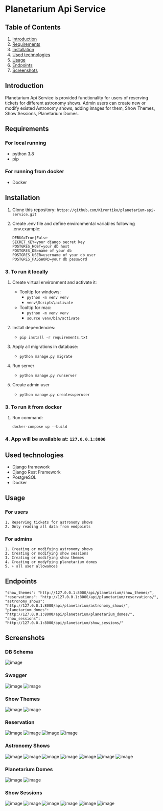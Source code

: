 # Planetarium Api Service

## Table of Contents
 1. [Introduction](#introduction)
 2. [Requirements](#requirements)
 3. [Installation](#installation)
 4. [Used technologies](#used-technologies)
 5. [Usage](#usage)
 6. [Endpoints](#endpoints) 
 7. [Screenshots](#screenshots) 


## Introduction
Planetarium Api Service is provided functionality for users of reserving
tickets for different astronomy shows. Admin users can create new or modify 
existed Astronomy shows, adding images for them, Show Themes, Show Sessions, 
Planetarium Domes.


## Requirements
### For local running
* python 3.8
* pip

### For running from docker
* Docker

## Installation
1. Clone this repository:
    ```https://github.com/Kirontiko/planetarium-api-service.git```

 2. Create .env file and define environmental variables following .env.example:
    ```
    DEBUG=True|False
    SECRET_KEY=your django secret key
    POSTGRES_HOST=your db host
    POSTGRES_DB=name of your db
    POSTGRES_USER=username of your db user
    POSTGRES_PASSWORD=your db password
    ```
 ### 3. To run it locally
1. Create virtual environment and activate it:
   * Tooltip for windows:
     - ```python -m venv venv``` 
     - ```venv\Scripts\activate```
   * Tooltip for mac:
     - ```python -m venv venv```
     - ```source venv/bin/activate```

2. Install dependencies:
    - ```pip install -r requirements.txt```
3. Apply all migrations in database:
   - ```python manage.py migrate```
4. Run server
   - ```python manage.py runserver```
5. Create admin user
   - ```python manage.py createsuperuser```

### 3. To run it from docker
1. Run command:
      ```
      docker-compose up --build
      ```
### 4. App will be available at: ```127.0.0.1:8000```



## Used technologies
- Django framework
- Django Rest Framework
- PostgreSQL
- Docker


## Usage
### For users
    1. Reserving tickets for astronomy shows
    2. Only reading all data from endpoints
### For admins
    1. Creating or modifying astronomy shows
    2. Creating or modifying show sessions
    3. Creating or modifying show themes
    4. Creating or modyfying planetarium domes
    5. + all user allowances

## Endpoints
    "show_themes": "http://127.0.0.1:8000/api/planetarium/show_themes/",
    "reservations": "http://127.0.0.1:8000/api/planetarium/reservations/",
    "astronomy_shows": "http://127.0.0.1:8000/api/planetarium/astronomy_shows/",
    "planetarium_domes": "http://127.0.0.1:8000/api/planetarium/planetarium_domes/",
    "show_sessions": "http://127.0.0.1:8000/api/planetarium/show_sessions/"

## Screenshots

### DB Schema
![image](https://github.com/Kirontiko/planetarium-api-service/assets/90575903/7442b3ac-7809-4e30-b08c-f5ea6b4fb777)

### Swagger
![image](https://github.com/Kirontiko/planetarium-api-service/assets/90575903/78e6d90c-06c0-4fb0-8ae7-44d09ea8db1e)
![image](https://github.com/Kirontiko/planetarium-api-service/assets/90575903/d685095f-26ee-4a59-b1bf-3471bce1b8ca)
### Show Themes

![image](https://github.com/Kirontiko/planetarium-api-service/assets/90575903/9fd2b8e3-8db5-4217-9f93-c2cd9d826a4f)
![image](https://github.com/Kirontiko/planetarium-api-service/assets/90575903/80f81974-1667-4da1-9ea2-db1167423965)

### Reservation
![image](https://github.com/Kirontiko/planetarium-api-service/assets/90575903/af19419b-094a-4526-8f0e-eb130b4b9dc7)
![image](https://github.com/Kirontiko/planetarium-api-service/assets/90575903/8f813d30-107c-4a2c-baef-3e132ac01ebf)
![image](https://github.com/Kirontiko/planetarium-api-service/assets/90575903/ff41414a-2478-4ee1-b4dd-66fc9d483434)
![image](https://github.com/Kirontiko/planetarium-api-service/assets/90575903/bcc342f8-6ae8-406c-b9a5-6744b40f7b3b)

### Astronomy Shows

![image](https://github.com/Kirontiko/planetarium-api-service/assets/90575903/4f304a54-55ea-4ce3-9564-876707f63994)
![image](https://github.com/Kirontiko/planetarium-api-service/assets/90575903/0736dba4-fdb5-4055-bff9-b5821225aa73)
![image](https://github.com/Kirontiko/planetarium-api-service/assets/90575903/99122ee9-87d9-4e0d-a8d1-7a922b9a2e53)
![image](https://github.com/Kirontiko/planetarium-api-service/assets/90575903/ec896cd8-1dde-45c9-9b2b-5d192862bfda)
![image](https://github.com/Kirontiko/planetarium-api-service/assets/90575903/a6720a31-1507-4ca8-bbbe-4afcc37e750b)
![image](https://github.com/Kirontiko/planetarium-api-service/assets/90575903/4b2ff705-42f3-4280-888e-50753b40a3f3)
![image](https://github.com/Kirontiko/planetarium-api-service/assets/90575903/66735d70-6ee9-4e14-9439-388a1fdda062)


### Planetarium Domes

![image](https://github.com/Kirontiko/planetarium-api-service/assets/90575903/5f1a4f30-9da5-49fc-adc5-d45156ab25b1)
![image](https://github.com/Kirontiko/planetarium-api-service/assets/90575903/1cbe1064-cc15-4579-8366-552df762832a)



### Show Sessions
![image](https://github.com/Kirontiko/planetarium-api-service/assets/90575903/d1f76a6a-d5ff-4a0c-bf6b-41f1c06a0b84)
![image](https://github.com/Kirontiko/planetarium-api-service/assets/90575903/a53670c8-6887-4a68-a0d8-2b94af1d4376)
![image](https://github.com/Kirontiko/planetarium-api-service/assets/90575903/87a93bdd-cbaf-4e60-a3c4-e18323ff9cdc)
![image](https://github.com/Kirontiko/planetarium-api-service/assets/90575903/d6c6e85e-8f8a-4ee6-b911-d420c3f1dde2)
![image](https://github.com/Kirontiko/planetarium-api-service/assets/90575903/f99f19d5-7645-4787-96fe-524e74069b9a) 
![image](https://github.com/Kirontiko/planetarium-api-service/assets/90575903/f649b7da-0ac6-4d2b-af9b-505ce9ebde6d)
